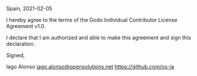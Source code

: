 Spain, 2021-02-05

I hereby agree to the terms of the Godo Individual Contributor License
Agreement v1.0.

I declare that I am authorized and able to make this agreement and sign this
declaration.

Signed,

Iago Alonso iago.alonso@opensolutions.net https://github.com/os-ia
